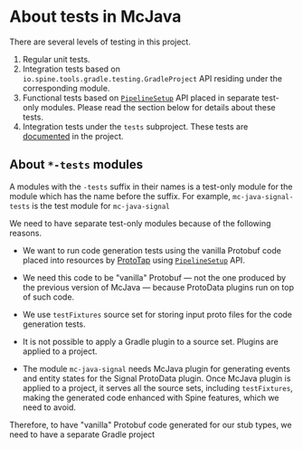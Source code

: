 # About tests in McJava

There are several levels of testing in this project.

1. Regular unit tests.
2. Integration tests based on `io.spine.tools.gradle.testing.GradleProject` API residing under
   the corresponding module.
3. Functional tests based on [`PipelineSetup`][pipeline-setup] API placed in separate
   test-only modules. Please read the section below for details about these tests.
4. Integration tests under the `tests` subproject.
   These tests are [documented](tests/README.md) in the project.

## About `*-tests` modules

A modules with the `-tests` suffix in their names is a test-only module for the module which
has the name before the suffix. For example, `mc-java-signal-tests` is the test module for
`mc-java-signal`

We need to have separate test-only modules because of the following reasons.

 * We want to run code generation tests using the vanilla Protobuf code placed into
resources by [ProtoTap][prototap] using [`PipelineSetup`][pipeline-setup] API.

 * We need this code to be "vanilla" Protobuf — not the one produced by the previous
version of McJava — because ProtoData plugins run on top of such code.

 * We use `testFixtures` source set for storing input proto files for the code generation tests.

 * It is not possible to apply a Gradle plugin to a source set. Plugins are applied to a project.

 * The module `mc-java-signal` needs McJava plugin for generating events and entity states for
the Signal ProtoData plugin. Once McJava plugin is applied to a project, it serves all 
the source sets, including `testFixtures`, making the generated code enhanced with Spine features,
which we need to avoid.

Therefore, to have "vanilla" Protobuf code generated for our stub types, we need to have
a separate Gradle project

[prototap]: https://github.com/SpineEventEngine/ProtoTap
[pipeline-setup]: https://github.com/SpineEventEngine/ProtoData/blob/master/testlib/src/main/kotlin/io/spine/protodata/testing/PipelineSetup.kt
